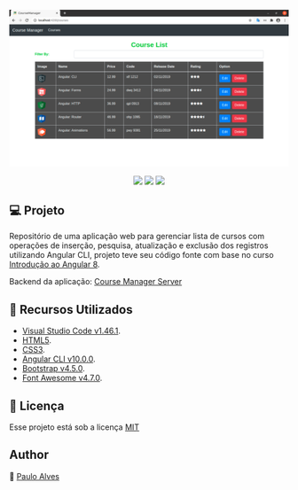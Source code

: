 ![Screenshot](https://github.com/PauloAlves8039/Course-Manager-Angular/blob/master/src/assets/images/screenshot.png)

<p align="center">
<a href="https://cli.angular.io/"><img src="https://img.shields.io/badge/angular-CLI-red"></a>
<a href="https://getbootstrap.com/docs/4.5/getting-started/introduction/"><img src="https://img.shields.io/badge/bootstrap-v4.5.0-blueviolet"></a>
  <a href="https://github.com/PauloAlves8039/Course-Manager-Angular/blob/master/LICENSE.md"><img src="https://img.shields.io/badge/license-MIT-%2376EE00"></a>
</p>

## :computer: Projeto
Repositório de uma aplicação web para gerenciar lista de cursos com operações de inserção, pesquisa, atualização e exclusão dos registros utilizando Angular CLI, projeto teve seu código fonte com base no curso [Introdução ao Angular 8](https://digitalinnovation.one/cursos/introducao-ao-angular-8/?ref=lp&hidden_text&source=/skills/angular&).  

Backend da aplicação: [Course Manager Server](https://github.com/PauloAlves8039/Course-Manager-Server)

## :wrench: Recursos Utilizados
- [Visual Studio Code v1.46.1](https://code.visualstudio.com/).
- [HTML5](https://www.w3schools.com/html/).
- [CSS3](https://www.w3schools.com/css/).
- [Angular CLI v10.0.0](https://cli.angular.io/).
- [Bootstrap v4.5.0](https://getbootstrap.com/docs/4.5/getting-started/introduction/).
- [Font Awesome v4.7.0](https://fontawesome.com/v4.7.0/).

## :pencil: Licença
Esse projeto está sob a licença [MIT](https://github.com/PauloAlves8039/Course-Manager-Angular/blob/master/LICENSE.md)

## Author
:boy: [Paulo Alves](https://github.com/PauloAlves8039)
